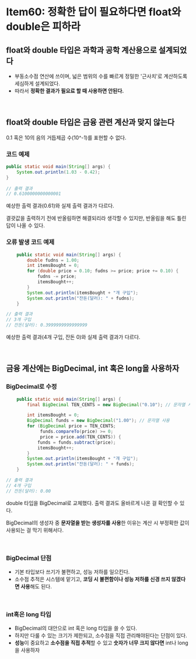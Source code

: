 # Item60: 정확한 답이 필요하다면 float와 double은 피하라

## float와 double 타입은 과학과 공학 계산용으로 설계되었다

- 부동소수점 연산에 쓰이며, 넓은 범위의 수를 빠르게 정밀한 '근사치'로 계산하도록 세심하게 설계되었다.
- 따라서 **정확한 결과가 필요료 할 때 사용하면 안된다.**

</br >

## float와 double 타입은 금융 관련 계산과 맞지 않는다

0.1 혹은 10의 음의 거듭제곱 수(10^-1)를 표현할 수 없다.

### 코드 예제

~~~java
public static void main(String[] args) {
    System.out.println(1.03 - 0.42);
}
    
// 출력 결과
// 0.6100000000000001
~~~

예상한 출력 결과(0.61)와 실제 출력 결과가 다르다.

결괏값을 출력하기 전에 반올림하면 해결되리라 생각할 수 있지만, 반올림을 해도 틀린 답이 나올 수 있다.

### 오류 발생 코드 예제

~~~java
    public static void main(String[] args) {
        double fudns = 1.00;
        int itemsBought = 0;
        for (double price = 0.10; fudns >= price; price += 0.10) {
            fudns -= price;
            itemsBought++;
        }
        System.out.println(itemsBought + "개 구입");
        System.out.println("잔돈(달러): " + fudns);
    }

// 출력 결과
// 3개 구입
// 잔돈(달러): 0.3999999999999999
~~~

예상한 출력 결과(4개 구입, 잔돈 0)와 실제 출력 결과가 다르다.

</br >

## 금융 계산에는 BigDecimal, int 혹은 long을 사용하자

### BigDecimal로 수정

~~~java
    public static void main(String[] args) {
        final BigDecimal TEN_CENTS = new BigDecimal("0.10"); // 문자열 사용

        int itemsBought = 0;
        BigDecimal funds = new BigDecimal("1.00"); // 문자열 사용
        for (BigDecimal price = TEN_CENTS;
             funds.compareTo(price) >= 0;
             price = price.add(TEN_CENTS)) {
            funds = funds.subtract(price);
            itemsBought++;
        }
        System.out.println(itemsBought + "개 구입");
        System.out.println("잔돈(달러): " + funds);
    }

// 촐력 결과
// 4개 구입
// 잔돈(달러): 0.00
~~~

double 타입을 BigDecimal로 교체했다. 출력 결과도 올바르게 나온 걸 확인할 수 있다.

BigDecimal의 생성자 중 **문자열을 받는 생성자를 사용**한 이유는 계산 시 부정확한 값이 사용되는 걸 막기 위해서다.

</br >

### BigDecimal 단점

- 기본 타입보다 쓰기가 불편하고, 성능 저하를 일으킨다.
- 소수점 추적은 시스템에 맡기고, **코딩 시 불편함이나 성능 저하를 신경 쓰지 않겠다면 사용**해도 된다.

</br >

### int혹은 long 타입

- BigDecimal의 대안으로 int 혹은 long 타입을 쓸 수 있다.
- 하지만 다룰 수 있는 크기가 제한되고, 소수점을 직접 관리해야된다는 단점이 있다.
- **성능**이 중요하고 **소수점을 직접 추적**할 수 있고 **숫자가 너무 크지 않다면** int나 long을 사용하자

